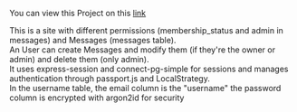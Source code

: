 You can view this Project on this [link](https://odin-members-only-ig5z.onrender.com/)

This is a site with different permissions (membership_status and admin in messages) and Messages (messages table).
</br>
An User can create Messages and modify them (if they're the owner or admin) and delete them (only admin).
</br>
It uses express-session and connect-pg-simple for sessions and manages authentication through passport.js and LocalStrategy.
</br>
In the username table, the email column is the "username" the password column is encrypted with argon2id for security
